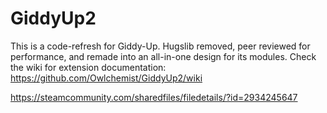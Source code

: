 # GiddyUp2
This is a code-refresh for Giddy-Up. Hugslib removed, peer reviewed for performance, and remade into an all-in-one design for its modules.
Check the wiki for extension documentation: https://github.com/Owlchemist/GiddyUp2/wiki

https://steamcommunity.com/sharedfiles/filedetails/?id=2934245647
